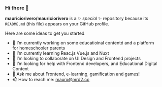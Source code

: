 ### Hi there 👋


**mauriciorivero/mauriciorivero** is a ✨ _special_ ✨ repository because its `README.md` (this file) appears on your GitHub profile.

Here are some ideas to get you started:

- 🔭 I’m currently working on some educatioinal contentd and a platform for homeschooler parents
- 🌱 I’m currently learning Reac.js Vue.js and Nuxt
- 👯 I’m looking to collaborate on UI Design and Frontend projects
- 🤔 I’m looking for help with Frontend developers, and Educational Digital Content
- 💬 Ask me about Frontend, e-learning, gamification and games!
- 📫 How to reach me: mauro@mrd2.co
<!--- ⚡ Fun fact: ...
-->
